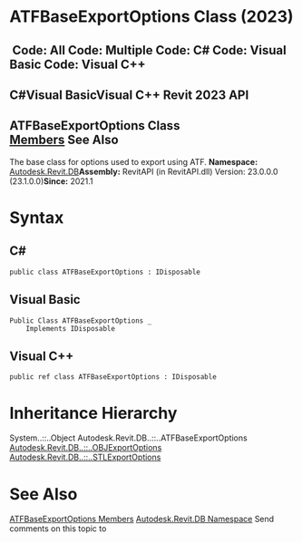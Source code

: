 # ATFBaseExportOptions Class (2023)

﻿
 Code: All Code: Multiple Code: C# Code: Visual Basic Code: Visual C++   
---  
C#Visual BasicVisual C++
Revit 2023 API  
---  
ATFBaseExportOptions Class  
[Members](3336dfa1-4b73-70fa-63cb-68a77c1b1911.md "ATFBaseExportOptions Members") See Also  
---  
The base class for options used to export using ATF. 
**Namespace:** [Autodesk.Revit.DB](87546ba7-461b-c646-cbb1-2cb8f5bff8b2.md "Autodesk.Revit.DB Namespace")**Assembly:** RevitAPI (in RevitAPI.dll) Version: 23.0.0.0 (23.1.0.0)**Since:** 2021.1 
# Syntax
C#  
---  
```text
public class ATFBaseExportOptions : IDisposable
```
  
Visual Basic  
---  
```text
Public Class ATFBaseExportOptions _
	Implements IDisposable
```
  
Visual C++  
---  
```text
public ref class ATFBaseExportOptions : IDisposable
```
  
# Inheritance Hierarchy
System..::..Object Autodesk.Revit.DB..::..ATFBaseExportOptions [Autodesk.Revit.DB..::..OBJExportOptions](fe6a5fe3-737a-1d30-fa65-37cc84e6e9d5.md "OBJExportOptions Class") [Autodesk.Revit.DB..::..STLExportOptions](c8870dfe-9259-4981-4545-a6c0d0440552.md "STLExportOptions Class")
# See Also
[ATFBaseExportOptions Members](3336dfa1-4b73-70fa-63cb-68a77c1b1911.md "ATFBaseExportOptions Members")
[Autodesk.Revit.DB Namespace](87546ba7-461b-c646-cbb1-2cb8f5bff8b2.md "Autodesk.Revit.DB Namespace")
Send comments on this topic to 